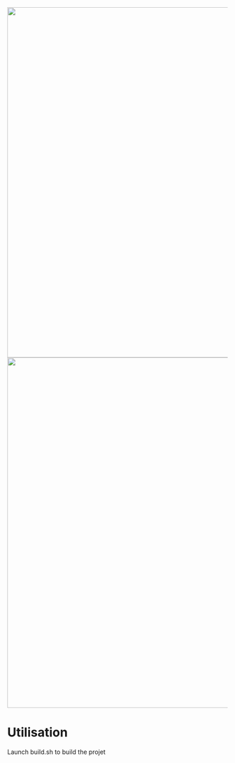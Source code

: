 <img src="./exemple_image.ppm" width="800">

<img src="./exemple_image2.ppm" width="800">

# Utilisation

Launch build.sh to build the projet